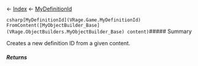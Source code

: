 ← [Index](Api-Index) ← [MyDefinitionId](VRage.Game.MyDefinitionId)

```csharp[MyDefinitionId](VRage.Game.MyDefinitionId) FromContent([MyObjectBuilder_Base](VRage.ObjectBuilders.MyObjectBuilder_Base) content)```##### Summary

Creates a new definition ID from a given content.

##### Returns



